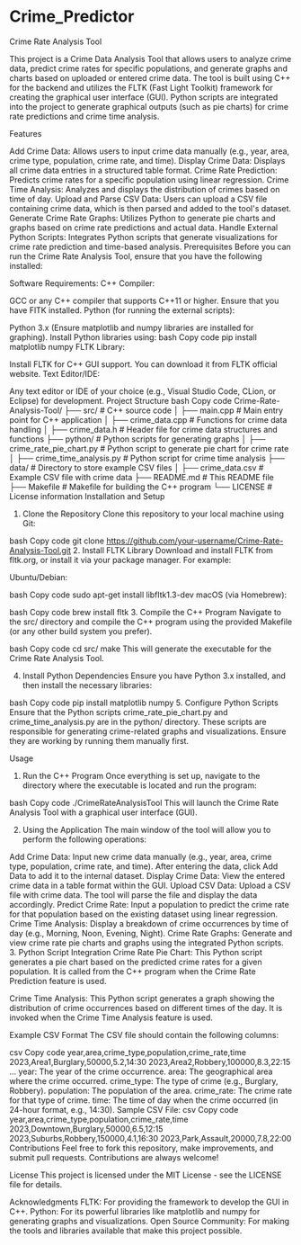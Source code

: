 # Crime_Predictor

Crime Rate Analysis Tool

  This project is a Crime Data Analysis Tool that allows users to analyze crime data, predict crime rates for specific populations, and generate graphs and charts based on uploaded or entered crime data. The tool is built using C++ for the backend and utilizes the FLTK (Fast Light Toolkit) framework for creating the graphical user interface (GUI). Python scripts are integrated into the project to generate graphical outputs (such as pie charts) for crime rate predictions and crime time analysis.

Features

Add Crime Data: Allows users to input crime data manually (e.g., year, area, crime type, population, crime rate, and time).
Display Crime Data: Displays all crime data entries in a structured table format.
Crime Rate Prediction: Predicts crime rates for a specific population using linear regression.
Crime Time Analysis: Analyzes and displays the distribution of crimes based on time of day.
Upload and Parse CSV Data: Users can upload a CSV file containing crime data, which is then parsed and added to the tool's dataset.
Generate Crime Rate Graphs: Utilizes Python to generate pie charts and graphs based on crime rate predictions and actual data.
Handle External Python Scripts: Integrates Python scripts that generate visualizations for crime rate prediction and time-based analysis.
Prerequisites
Before you can run the Crime Rate Analysis Tool, ensure that you have the following installed:

Software Requirements:
C++ Compiler:

GCC or any C++ compiler that supports C++11 or higher.
Ensure that you have FlTK installed.
Python (for running the external scripts):

Python 3.x (Ensure matplotlib and numpy libraries are installed for graphing).
Install Python libraries using:
bash
Copy code
pip install matplotlib numpy
FLTK Library:

Install FLTK for C++ GUI support.
You can download it from FLTK official website.
Text Editor/IDE:

Any text editor or IDE of your choice (e.g., Visual Studio Code, CLion, or Eclipse) for development.
Project Structure
bash
Copy code
Crime-Rate-Analysis-Tool/
├── src/                       # C++ source code
│   ├── main.cpp               # Main entry point for C++ application
│   ├── crime_data.cpp         # Functions for crime data handling
│   ├── crime_data.h           # Header file for crime data structures and functions
├── python/                    # Python scripts for generating graphs
│   ├── crime_rate_pie_chart.py # Python script to generate pie chart for crime rate
│   ├── crime_time_analysis.py # Python script for crime time analysis
├── data/                      # Directory to store example CSV files
│   ├── crime_data.csv         # Example CSV file with crime data
├── README.md                  # This README file
├── Makefile                   # Makefile for building the C++ program
└── LICENSE                    # License information
Installation and Setup
1. Clone the Repository
Clone this repository to your local machine using Git:

bash
Copy code
git clone https://github.com/your-username/Crime-Rate-Analysis-Tool.git
2. Install FLTK Library
Download and install FLTK from fltk.org, or install it via your package manager. For example:

Ubuntu/Debian:

bash
Copy code
sudo apt-get install libfltk1.3-dev
macOS (via Homebrew):

bash
Copy code
brew install fltk
3. Compile the C++ Program
Navigate to the src/ directory and compile the C++ program using the provided Makefile (or any other build system you prefer).

bash
Copy code
cd src/
make
This will generate the executable for the Crime Rate Analysis Tool.

4. Install Python Dependencies
Ensure you have Python 3.x installed, and then install the necessary libraries:

bash
Copy code
pip install matplotlib numpy
5. Configure Python Scripts
Ensure that the Python scripts crime_rate_pie_chart.py and crime_time_analysis.py are in the python/ directory. These scripts are responsible for generating crime-related graphs and visualizations. Ensure they are working by running them manually first.

Usage
1. Run the C++ Program
Once everything is set up, navigate to the directory where the executable is located and run the program:

bash
Copy code
./CrimeRateAnalysisTool
This will launch the Crime Rate Analysis Tool with a graphical user interface (GUI).

2. Using the Application
The main window of the tool will allow you to perform the following operations:

Add Crime Data: Input new crime data manually (e.g., year, area, crime type, population, crime rate, and time). After entering the data, click Add Data to add it to the internal dataset.
Display Crime Data: View the entered crime data in a table format within the GUI.
Upload CSV Data: Upload a CSV file with crime data. The tool will parse the file and display the data accordingly.
Predict Crime Rate: Input a population to predict the crime rate for that population based on the existing dataset using linear regression.
Crime Time Analysis: Display a breakdown of crime occurrences by time of day (e.g., Morning, Noon, Evening, Night).
Crime Rate Graphs: Generate and view crime rate pie charts and graphs using the integrated Python scripts.
3. Python Script Integration
Crime Rate Pie Chart: This Python script generates a pie chart based on the predicted crime rates for a given population. It is called from the C++ program when the Crime Rate Prediction feature is used.

Crime Time Analysis: This Python script generates a graph showing the distribution of crime occurrences based on different times of the day. It is invoked when the Crime Time Analysis feature is used.

Example CSV Format
The CSV file should contain the following columns:

csv
Copy code
year,area,crime_type,population,crime_rate,time
2023,Area1,Burglary,50000,5.2,14:30
2023,Area2,Robbery,100000,8.3,22:15
...
year: The year of the crime occurrence.
area: The geographical area where the crime occurred.
crime_type: The type of crime (e.g., Burglary, Robbery).
population: The population of the area.
crime_rate: The crime rate for that type of crime.
time: The time of day when the crime occurred (in 24-hour format, e.g., 14:30).
Sample CSV File:
csv
Copy code
year,area,crime_type,population,crime_rate,time
2023,Downtown,Burglary,50000,6.5,12:15
2023,Suburbs,Robbery,150000,4.1,16:30
2023,Park,Assault,20000,7.8,22:00
Contributions
Feel free to fork this repository, make improvements, and submit pull requests. Contributions are always welcome!

License
This project is licensed under the MIT License - see the LICENSE file for details.

Acknowledgments
FLTK: For providing the framework to develop the GUI in C++.
Python: For its powerful libraries like matplotlib and numpy for generating graphs and visualizations.
Open Source Community: For making the tools and libraries available that make this project possible.
